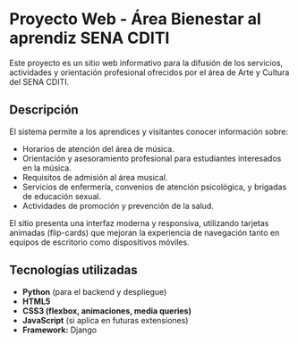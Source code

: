 # Proyecto Web - Área Bienestar al aprendiz SENA CDITI

Este proyecto es un sitio web informativo para la difusión de los servicios, actividades y orientación profesional ofrecidos por el área de Arte y Cultura del SENA CDITI.

## Descripción

El sistema permite a los aprendices y visitantes conocer información sobre:

- Horarios de atención del área de música.
- Orientación y asesoramiento profesional para estudiantes interesados en la música.
- Requisitos de admisión al área musical.
- Servicios de enfermería, convenios de atención psicológica, y brigadas de educación sexual.
- Actividades de promoción y prevención de la salud.

El sitio presenta una interfaz moderna y responsiva, utilizando tarjetas animadas (flip-cards) que mejoran la experiencia de navegación tanto en equipos de escritorio como dispositivos móviles.

## Tecnologías utilizadas

- **Python** (para el backend y despliegue)
- **HTML5**
- **CSS3 (flexbox, animaciones, media queries)**
- **JavaScript** (si aplica en futuras extensiones)
- **Framework:** Django 
